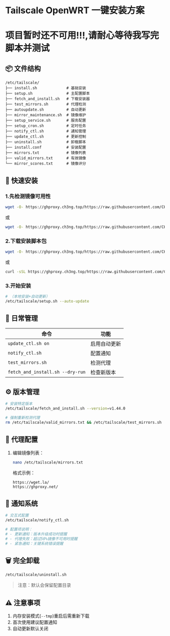 # Tailscale OpenWRT 一键安装方案

# 项目暂时还不可用!!!,请耐心等待我写完脚本并测试

## 📦 文件结构
```
/etc/tailscale/
├── install.sh             # 基础安装
├── setup.sh               # 主配置脚本
├── fetch_and_install.sh   # 下载安装器
├── test_mirrors.sh        # 代理检测
├── autoupdate.sh          # 自动更新
├── mirror_maintenance.sh  # 镜像维护
├── setup_service.sh       # 服务配置
├── setup_cron.sh          # 定时任务
├── notify_ctl.sh          # 通知管理
├── update_ctl.sh          # 更新控制
├── uninstall.sh           # 卸载脚本
├── install.conf           # 安装配置
├── mirrors.txt            # 镜像列表
├── valid_mirrors.txt      # 有效镜像
└── mirror_scores.txt      # 镜像评分
```

## 🚀 快速安装
### 1.先检测镜像可用性
```bash
wget -O- https://ghproxy.ch3ng.top/https://raw.githubusercontent.com/CH3NGYZ/ts-test/main/scripts/test_mirrors.sh | sh
```
或
```bash
wget -O- https://ghproxy.ch3ng.top/https://raw.githubusercontent.com/CH3NGYZ/ts-test/main/scripts/test_mirrors.sh | sh
```

### 2.下载安装脚本包
```bash
wget -O- https://ghproxy.ch3ng.top/https://raw.githubusercontent.com/CH3NGYZ/ts-test/main/install.sh | sh
```
或
```bash
curl -sSL https://ghproxy.ch3ng.top/https://raw.githubusercontent.com/CH3NGYZ/ts-test/main/install.sh | sh
```
### 3.开始安装
```bash
# （本地安装+自动更新）
/etc/tailscale/setup.sh --auto-update
```

## 🔧 日常管理
| 命令 | 功能 |
|------|------|
| `update_ctl.sh on` | 启用自动更新 |
| `notify_ctl.sh` | 配置通知 |
| `test_mirrors.sh` | 检测代理 |
| `fetch_and_install.sh --dry-run` | 检查新版本 |

## ⚙️ 版本管理
```bash
# 安装特定版本
/etc/tailscale/fetch_and_install.sh --version=v1.44.0

# 强制重新检测代理
rm /etc/tailscale/valid_mirrors.txt && /etc/tailscale/test_mirrors.sh
```

## 📡 代理配置
1. 编辑镜像列表：
   ```bash
   nano /etc/tailscale/mirrors.txt
   ```
   格式示例：
   ```
   https://wget.la/
   https://ghproxy.net/
   ```

## 🔔 通知系统
```bash
# 交互式配置
/etc/tailscale/notify_ctl.sh

# 配置项说明：
# - 更新通知：版本升级成功时提醒
# - 代理失败：超过50%镜像不可用时提醒
# - 紧急通知：关键系统错误提醒
```

## 🗑️ 完全卸载
```bash
/etc/tailscale/uninstall.sh
```
> 注意：默认会保留配置目录

## ⚠️ 注意事项
1. 内存安装模式(`--tmp`)重启后需重新下载
2. 首次使用建议配置通知
3. 自动更新默认关闭
